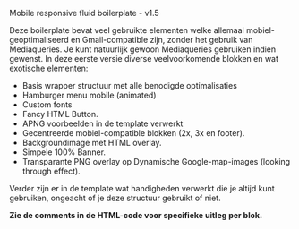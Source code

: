 Mobile responsive fluid boilerplate - v1.5 

Deze boilerplate bevat veel gebruikte elementen welke allemaal mobiel-geoptimaliseerd en Gmail-compatible zijn, zonder het gebruik van Mediaqueries. Je kunt natuurlijk gewoon Mediaqueries gebruiken indien gewenst. In deze eerste versie diverse veelvoorkomende blokken en wat exotische elementen:

- Basis wrapper structuur met alle benodigde optimalisaties 
- Hamburger menu mobile (animated) 
- Custom fonts 
- Fancy HTML Button.
- APNG voorbeelden in de template verwerkt 
- Gecentreerde mobiel-compatible blokken (2x, 3x en footer).
- Backgroundimage met HTML overlay.
- Simpele 100% Banner. 
- Transparante PNG overlay op Dynamische Google-map-images 
(looking through effect). 


Verder zijn er in de template wat handigheden verwerkt die je altijd kunt gebruiken, ongeacht of je deze structuur gebruikt of niet. 

**Zie de comments in de HTML-code voor specifieke uitleg per blok.**

